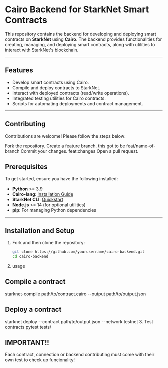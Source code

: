# Cairo Backend for StarkNet Smart Contracts

This repository contains the backend for developing and deploying smart contracts on **StarkNet** using **Cairo**. The backend provides functionalities for creating, managing, and deploying smart contracts, along with utilities to interact with StarkNet's blockchain.

---

## Features

- Develop smart contracts using Cairo.
- Compile and deploy contracts to StarkNet.
- Interact with deployed contracts (read/write operations).
- Integrated testing utilities for Cairo contracts.
- Scripts for automating deployments and contract management.

---
## Contributing
Contributions are welcome! Please follow the steps below:

Fork the repository.
Create a feature branch. this got to be feat/name-of-branch
Commit your changes. feat:changes
Open a pull request.

## Prerequisites

To get started, ensure you have the following installed:

- **Python** >= 3.9
- **Cairo-lang**: [Installation Guide](https://www.cairo-lang.org/)
- **StarkNet CLI**: [Quickstart](https://www.cairo-lang.org/docs/quickstart.html#starknet-cli)
- **Node.js** >= 14 (for optional utilities)
- **pip**: For managing Python dependencies

---

## Installation and Setup

1. Fork and then clone the repository:

   ```bash
   git clone https://github.com/yourusername/cairo-backend.git
   cd cairo-backend

2. usage 
## Compile a contract 
starknet-compile path/to/contract.cairo --output path/to/output.json
## Deploy a contract
starknet deploy --contract path/to/output.json --network testnet
3. Test contracts 
pytest tests/
## IMPORTANT!!
Each contract, connection or backend contributing must come with their own test to check up funcionality!
